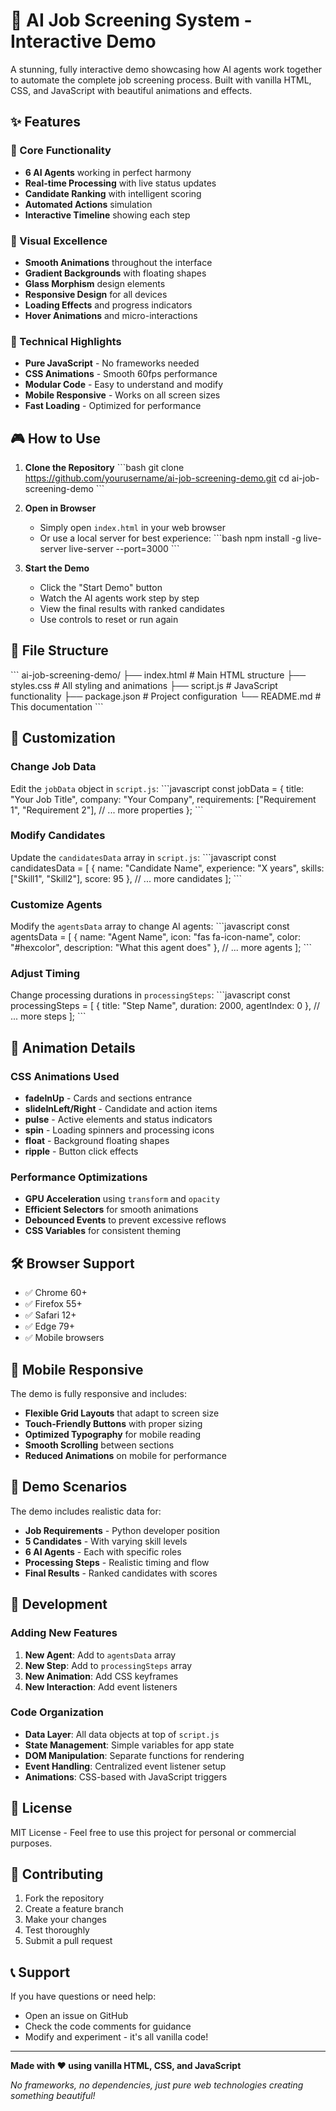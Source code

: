 # 🤖 AI Job Screening System - Interactive Demo

A stunning, fully interactive demo showcasing how AI agents work together to automate the complete job screening process. Built with vanilla HTML, CSS, and JavaScript with beautiful animations and effects.

## ✨ Features

### 🎯 Core Functionality
- **6 AI Agents** working in perfect harmony
- **Real-time Processing** with live status updates
- **Candidate Ranking** with intelligent scoring
- **Automated Actions** simulation
- **Interactive Timeline** showing each step

### 🎨 Visual Excellence
- **Smooth Animations** throughout the interface
- **Gradient Backgrounds** with floating shapes
- **Glass Morphism** design elements
- **Responsive Design** for all devices
- **Loading Effects** and progress indicators
- **Hover Animations** and micro-interactions

### 🚀 Technical Highlights
- **Pure JavaScript** - No frameworks needed
- **CSS Animations** - Smooth 60fps performance
- **Modular Code** - Easy to understand and modify
- **Mobile Responsive** - Works on all screen sizes
- **Fast Loading** - Optimized for performance

## 🎮 How to Use

1. **Clone the Repository**
   \`\`\`bash
   git clone https://github.com/yourusername/ai-job-screening-demo.git
   cd ai-job-screening-demo
   \`\`\`

2. **Open in Browser**
   - Simply open `index.html` in your web browser
   - Or use a local server for best experience:
   \`\`\`bash
   npm install -g live-server
   live-server --port=3000
   \`\`\`

3. **Start the Demo**
   - Click the "Start Demo" button
   - Watch the AI agents work step by step
   - View the final results with ranked candidates
   - Use controls to reset or run again

## 📁 File Structure

\`\`\`
ai-job-screening-demo/
├── index.html          # Main HTML structure
├── styles.css          # All styling and animations
├── script.js           # JavaScript functionality
├── package.json        # Project configuration
└── README.md          # This documentation
\`\`\`

## 🎨 Customization

### Change Job Data
Edit the `jobData` object in `script.js`:
\`\`\`javascript
const jobData = {
    title: "Your Job Title",
    company: "Your Company",
    requirements: ["Requirement 1", "Requirement 2"],
    // ... more properties
};
\`\`\`

### Modify Candidates
Update the `candidatesData` array in `script.js`:
\`\`\`javascript
const candidatesData = [
    {
        name: "Candidate Name",
        experience: "X years",
        skills: ["Skill1", "Skill2"],
        score: 95
    },
    // ... more candidates
];
\`\`\`

### Customize Agents
Modify the `agentsData` array to change AI agents:
\`\`\`javascript
const agentsData = [
    {
        name: "Agent Name",
        icon: "fas fa-icon-name",
        color: "#hexcolor",
        description: "What this agent does"
    },
    // ... more agents
];
\`\`\`

### Adjust Timing
Change processing durations in `processingSteps`:
\`\`\`javascript
const processingSteps = [
    { title: "Step Name", duration: 2000, agentIndex: 0 },
    // ... more steps
];
\`\`\`

## 🎯 Animation Details

### CSS Animations Used
- **fadeInUp** - Cards and sections entrance
- **slideInLeft/Right** - Candidate and action items
- **pulse** - Active elements and status indicators
- **spin** - Loading spinners and processing icons
- **float** - Background floating shapes
- **ripple** - Button click effects

### Performance Optimizations
- **GPU Acceleration** using `transform` and `opacity`
- **Efficient Selectors** for smooth animations
- **Debounced Events** to prevent excessive reflows
- **CSS Variables** for consistent theming


## 🛠️ Browser Support

- ✅ Chrome 60+
- ✅ Firefox 55+
- ✅ Safari 12+
- ✅ Edge 79+
- ✅ Mobile browsers

## 📱 Mobile Responsive

The demo is fully responsive and includes:
- **Flexible Grid Layouts** that adapt to screen size
- **Touch-Friendly Buttons** with proper sizing
- **Optimized Typography** for mobile reading
- **Smooth Scrolling** between sections
- **Reduced Animations** on mobile for performance

## 🎪 Demo Scenarios

The demo includes realistic data for:
- **Job Requirements** - Python developer position
- **5 Candidates** - With varying skill levels
- **6 AI Agents** - Each with specific roles
- **Processing Steps** - Realistic timing and flow
- **Final Results** - Ranked candidates with scores

## 🔧 Development

### Adding New Features
1. **New Agent**: Add to `agentsData` array
2. **New Step**: Add to `processingSteps` array
3. **New Animation**: Add CSS keyframes
4. **New Interaction**: Add event listeners

### Code Organization
- **Data Layer**: All data objects at top of `script.js`
- **State Management**: Simple variables for app state
- **DOM Manipulation**: Separate functions for rendering
- **Event Handling**: Centralized event listener setup
- **Animations**: CSS-based with JavaScript triggers

## 📄 License

MIT License - Feel free to use this project for personal or commercial purposes.

## 🤝 Contributing

1. Fork the repository
2. Create a feature branch
3. Make your changes
4. Test thoroughly
5. Submit a pull request

## 📞 Support

If you have questions or need help:
- Open an issue on GitHub
- Check the code comments for guidance
- Modify and experiment - it's all vanilla code!

---

**Made with ❤️ using vanilla HTML, CSS, and JavaScript**

*No frameworks, no dependencies, just pure web technologies creating something beautiful!*
